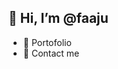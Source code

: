 ##  👋 Hi, I’m @faaju
- 👀 Portofolio
- 🌱 Contact me 

<!---
faaju/faaju is a ✨ special ✨ repository because its `README.md` (this file) appears on your GitHub profile.
You can click the Preview link to take a look at your changes.
--->

